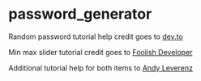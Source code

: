# password_generator

Random password tutorial help credit goes to [dev.to](https://dev.to/code_mystery/random-password-generator-using-javascript-6a)

Min max slider tutorial credit goes to [Foolish Developer](https://foolishdeveloper.com/how-to-create-javascript-range-slider-with-min-and-max/)

Additional tutorial help for both items to [Andy Leverenz](https://webdesign.tutsplus.com/tutorials/build-a-configurable-random-password-generator-with-javascript--cms-93262)


